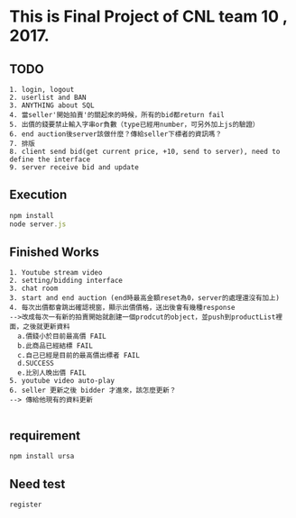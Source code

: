 # This is Final Project of CNL team 10 , 2017.

## TODO
```
1. login, logout
2. userlist and BAN
3. ANYTHING about SQL
4. 當seller'開始拍賣'的關起來的時候，所有的bid都return fail
5. 出價的錢要禁止輸入字串or負數（type已經用number，可另外加上js的驗證）
6. end auction後server該做什麼？傳給seller下標者的資訊嗎？
7. 排版
8. client send bid(get current price, +10, send to server), need to define the interface
9. server receive bid and update

```
## Execution
```javascript
npm install
node server.js
```
## Finished Works
```
1. Youtube stream video
2. setting/bidding interface
3. chat room
3. start and end auction (end時最高金額reset為0，server的處理還沒有加上)
4. 每次出價都會跳出確認視窗，顯示出價價格，送出後會有幾種response 
-->改成每次一有新的拍賣開始就創建一個prodcut的object，並push到productList裡面，之後就更新資料
  a.價錢小於目前最高價 FAIL
  b.此商品已經結標 FAIL
  c.自己已經是目前的最高價出標者 FAIL
  d.SUCCESS
  e.比別人晚出價 FAIL
5. youtube video auto-play
6. seller 更新之後 bidder 才進來，該怎麼更新？
--> 傳給他現有的資料更新


```
## requirement
```
npm install ursa
```
## Need test
```
register
```
